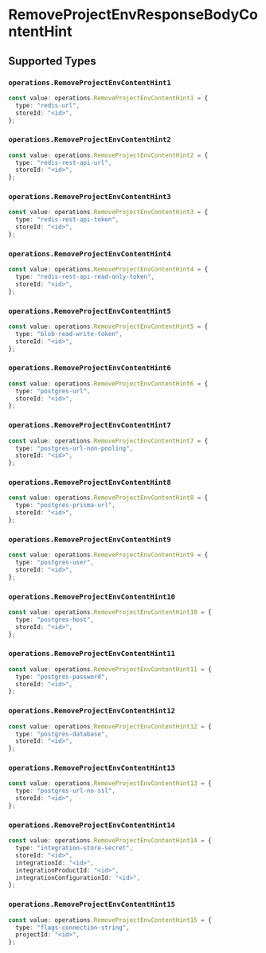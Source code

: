 # RemoveProjectEnvResponseBodyContentHint


## Supported Types

### `operations.RemoveProjectEnvContentHint1`

```typescript
const value: operations.RemoveProjectEnvContentHint1 = {
  type: "redis-url",
  storeId: "<id>",
};
```

### `operations.RemoveProjectEnvContentHint2`

```typescript
const value: operations.RemoveProjectEnvContentHint2 = {
  type: "redis-rest-api-url",
  storeId: "<id>",
};
```

### `operations.RemoveProjectEnvContentHint3`

```typescript
const value: operations.RemoveProjectEnvContentHint3 = {
  type: "redis-rest-api-token",
  storeId: "<id>",
};
```

### `operations.RemoveProjectEnvContentHint4`

```typescript
const value: operations.RemoveProjectEnvContentHint4 = {
  type: "redis-rest-api-read-only-token",
  storeId: "<id>",
};
```

### `operations.RemoveProjectEnvContentHint5`

```typescript
const value: operations.RemoveProjectEnvContentHint5 = {
  type: "blob-read-write-token",
  storeId: "<id>",
};
```

### `operations.RemoveProjectEnvContentHint6`

```typescript
const value: operations.RemoveProjectEnvContentHint6 = {
  type: "postgres-url",
  storeId: "<id>",
};
```

### `operations.RemoveProjectEnvContentHint7`

```typescript
const value: operations.RemoveProjectEnvContentHint7 = {
  type: "postgres-url-non-pooling",
  storeId: "<id>",
};
```

### `operations.RemoveProjectEnvContentHint8`

```typescript
const value: operations.RemoveProjectEnvContentHint8 = {
  type: "postgres-prisma-url",
  storeId: "<id>",
};
```

### `operations.RemoveProjectEnvContentHint9`

```typescript
const value: operations.RemoveProjectEnvContentHint9 = {
  type: "postgres-user",
  storeId: "<id>",
};
```

### `operations.RemoveProjectEnvContentHint10`

```typescript
const value: operations.RemoveProjectEnvContentHint10 = {
  type: "postgres-host",
  storeId: "<id>",
};
```

### `operations.RemoveProjectEnvContentHint11`

```typescript
const value: operations.RemoveProjectEnvContentHint11 = {
  type: "postgres-password",
  storeId: "<id>",
};
```

### `operations.RemoveProjectEnvContentHint12`

```typescript
const value: operations.RemoveProjectEnvContentHint12 = {
  type: "postgres-database",
  storeId: "<id>",
};
```

### `operations.RemoveProjectEnvContentHint13`

```typescript
const value: operations.RemoveProjectEnvContentHint13 = {
  type: "postgres-url-no-ssl",
  storeId: "<id>",
};
```

### `operations.RemoveProjectEnvContentHint14`

```typescript
const value: operations.RemoveProjectEnvContentHint14 = {
  type: "integration-store-secret",
  storeId: "<id>",
  integrationId: "<id>",
  integrationProductId: "<id>",
  integrationConfigurationId: "<id>",
};
```

### `operations.RemoveProjectEnvContentHint15`

```typescript
const value: operations.RemoveProjectEnvContentHint15 = {
  type: "flags-connection-string",
  projectId: "<id>",
};
```

